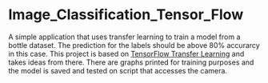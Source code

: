 # Image_Classification_Tensor_Flow

A simple application that uses transfer learning to train a model from a bottle dataset. The prediction for the labels should be above 80% accurarcy in this case. This project is based on [TensorFlow Transfer Learning](https://www.tensorflow.org/tutorials/images/transfer_learning) and takes ideas from there. There are graphs printed for training purposes and the model is saved and tested on script that accesses the camera.
